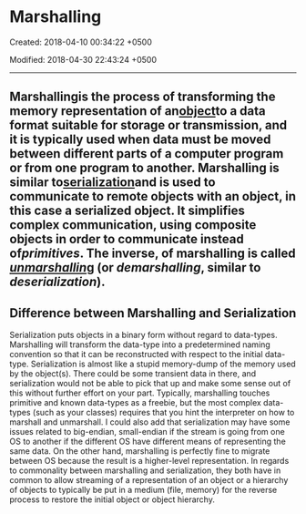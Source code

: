 # Marshalling

Created: 2018-04-10 00:34:22 +0500

Modified: 2018-04-30 22:43:24 +0500

---

## Marshallingis the process of transforming the memory representation of an[object](https://en.wikipedia.org/wiki/Object_(computer_science))to a data format suitable for storage or transmission, and it is typically used when data must be moved between different parts of a computer program or from one program to another. Marshalling is similar to[serialization](https://en.wikipedia.org/wiki/Serialization)and is used to communicate to remote objects with an object, in this case a serialized object. It simplifies complex communication, using composite objects in order to communicate instead of*primitives*. The inverse, of marshalling is called [*unmarshallin*](https://en.wikipedia.org/wiki/Unmarshalling)g (or *demarshalling*, similar to *deserialization*).
## Difference between Marshalling and Serialization

Serialization puts objects in a binary form without regard to data-types. Marshalling will transform the data-type into a predetermined naming convention so that it can be reconstructed with respect to the initial data-type.
Serialization is almost like a stupid memory-dump of the memory used by the object(s). There could be some transient data in there, and serialization would not be able to pick that up and make some sense out of this without further effort on your part.
Typically, marshalling touches primitive and known data-types as a freebie, but the most complex data-types (such as your classes) requires that you hint the interpreter on how to marshall and unmarshall.
I could also add that serialization may have some issues related to big-endian, small-endian if the stream is going from one OS to another if the different OS have different means of representing the same data. On the other hand, marshalling is perfectly fine to migrate between OS because the result is a higher-level representation.
In regards to commonality between marshalling and serialization, they both have in common to allow streaming of a representation of an object or a hierarchy of objects to typically be put in a medium (file, memory) for the reverse process to restore the initial object or object hierarchy.
